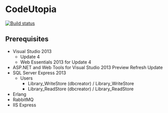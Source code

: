 # CodeUtopia

[![Build status](https://ci.appveyor.com/api/projects/status/dfx5lm09h9xd2iy2/branch/master?svg=true)](https://ci.appveyor.com/project/kevbite/codeutopia/branch/master)

## Prerequisites

- Visual Studio 2013
  - Update 4
  - Web Essentials 2013 for Update 4
- ASP.NET and Web Tools for Visual Studio 2013 Preview Refresh Update
- SQL Server Express 2013
  - Users
    - Library_WriteStore (dbcreator) / Library_WriteStore
    - Library_ReadStore (dbcreator) / Library_ReadStore
- Erlang
- RabbitMQ
- IIS Express
